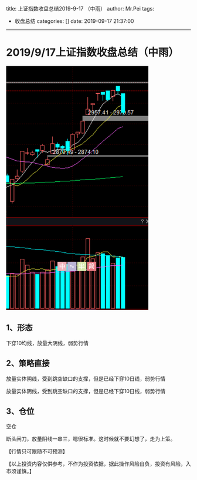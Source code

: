 title: 上证指数收盘总结2019-9-17 （中雨）
author: Mr.Pei
tags:

  - 收盘总结
categories: []
date: 2019-09-17  21:37:00
---
# 2019/9/17上证指数收盘总结（中雨）
![](https://github.com/Soros1990/markDownImages/blob/master/20190917213447.png?raw=true)

## 1、形态

下穿10均线，放量大阴线，弱势行情
## 2、策略直接

放量实体阴线，受到跳空缺口的支撑，但是已经下穿10日线，弱势行情

放量实体阴线，受到跳空缺口的支撑，但是已经下穿10日线，弱势行情
## 3、仓位
空仓

断头闸刀，放量阴线一串三，嗯很标准。这时候就不要幻想了，走为上策。

【行情只可跟随不可预测】

【以上投资内容仅供参考，不作为投资依据，据此操作风险自负，投资有风险，入市须谨慎。】